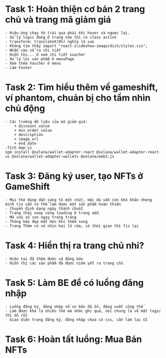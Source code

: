 # Task 1: Hoàn thiện cơ bản 2 trang chủ và trang mã giảm giá
    - Hiệu ứng chạy từ trái qua phải khi hover và ngược lại.
    - Xử lý logic đang ở trang nào thì có class active
    - transform: translateX(0%) nghĩa là sao
    - Không tìm thấy import "react-slideshow-image/dist/styles.css";
    - Nhấn vào sổ ra chi tiết
    - Hiển thị... ở xem chi tiết voucher
    - Xử lý lọc sản phẩm ở menuPage
    - Xem thêm Voucher ở menu
    - Làm Footer
# Task 2: Tìm hiểu thêm về gameshift, ví phantom, chuản bị cho tầm nhìn chủ động
    - Các trường dữ liệu của mã giảm giá: 
        + discount_value
        + min_order_value
        + description
        + image_url
        + end_date
    -Tích hợp ví 
    npm install @solana/wallet-adapter-react @solana/wallet-adapter-react-ui @solana/wallet-adapter-wallets @solana/web3.js
# Task 3: Đăng ký user, tạo NFTs ở GameShift
    - Mọi thứ đang dần sáng tỏ một chút, mặc dù vẫn còn khó khăn nhưng mình tin vẫn có thể làm được một sản phẩm hoàn thiện
    - Chuyển định dạng ngày thành chuỗi 
    - Trạng thái xoay vòng loading ở trang add
    - Mở cửa sổ con ngay trong trang
    - Thông báo đẹp mắt hơn khi thêm xong
    - Trang Thêm có vẻ nhìn hơi lô côm, có thời gian thì fix lại
# Task 4: Hiển thị ra trang chủ nhỉ?
    - Hiện tại đã thêm được và đăng bán 
    - Hiển thị các sản phẩm đã được niêm yết ra trang chủ
# Task 5: Làm BE để có luồng đăng nhập
    - Luồng đăng ký, đăng nhập về cơ bản đã ổn, đăng xuất cũng thế
    - Làm được khá là nhiều thứ mà nhác ghi quá, nói chung là về mặt logic thì ổn rồi
    - Giao diện trang đăng ký, đăng nhập chưa có css, cần làm lại UI
# Task 6: Hoàn tất luồng: Mua Bán NFTs

    